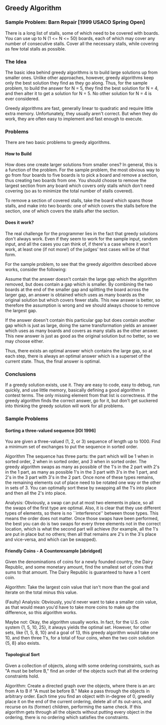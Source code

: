 ## Greedy Algorithm

### Sample Problem: Barn Repair [1999 USACO Spring Open]

There is a long list of stalls, some of which need to be covered with boards. You can use up to N (1 <= N <= 50) boards, each of which may cover any number of consecutive stalls. Cover all the necessary stalls, while covering as few total stalls as possible.

### The Idea

The basic idea behind greedy algorithms is to build large solutions up from smaller ones. Unlike other approaches, however, greedy algorithms keep only the best solution they find as they go along. Thus, for the sample problem, to build the answer for N = 5, they find the best solution for N = 4, and then alter it to get a solution for N = 5. No other solution for N = 4 is ever considered.

Greedy algorithms are fast, generally linear to quadratic and require little extra memory. Unfortunately, they usually aren't correct. But when they do work, they are often easy to implement and fast enough to execute.

### Problems
There are two basic problems to greedy algorithms.

#### How to Build
How does one create larger solutions from smaller ones? In general, this is a function of the problem. For the sample problem, the most obvious way to go from four boards to five boards is to pick a board and remove a section, thus creating two boards from one. You should choose to remove the largest section from any board which covers only stalls which don't need covering (so as to minimize the total number of stalls covered).

To remove a section of covered stalls, take the board which spans those stalls, and make into two boards: one of which covers the stalls before the section, one of which covers the stalls after the section.

#### Does it work?
The real challenge for the programmer lies in the fact that greedy solutions don't always work. Even if they seem to work for the sample input, random input, and all the cases you can think of, if there's a case where it won't work, at least one (if not more!) of the judges' test cases will be of that form.

For the sample problem, to see that the greedy algorithm described above works, consider the following:

Assume that the answer doesn't contain the large gap which the algorithm removed, but does contain a gap which is smaller. By combining the two boards at the end of the smaller gap and splitting the board across the larger gap, an answer is obtained which uses as many boards as the original solution but which covers fewer stalls. This new answer is better, so therefore the assumption is wrong and we should always choose to remove the largest gap.

If the answer doesn't contain this particular gap but does contain another gap which is just as large, doing the same transformation yields an answer which uses as many boards and covers as many stalls as the other answer. This new answer is just as good as the original solution but no better, so we may choose either.

Thus, there exists an optimal answer which contains the large gap, so at each step, there is always an optimal answer which is a superset of the current state. Thus, the final answer is optimal.

### Conclusions
If a greedy solution exists, use it. They are easy to code, easy to debug, run quickly, and use little memory, basically defining a good algorithm in contest terms. The only missing element from that list is correctness. If the greedy algorithm finds the correct answer, go for it, but don't get suckered into thinking the greedy solution will work for all problems.

### Sample Problems

#### Sorting a three-valued sequence [IOI 1996]

You are given a three-valued (1, 2, or 3) sequence of length up to 1000. Find a minimum set of exchanges to put the sequence in sorted order.

Algorithm The sequence has three parts: the part which will be 1 when in sorted order, 2 when in sorted order, and 3 when in sorted order. The greedy algorithm swaps as many as possible of the 1's in the 2 part with 2's in the 1 part, as many as possible 1's in the 3 part with 3's in the 1 part, and 2's in the 3 part with 3's in the 2 part. Once none of these types remains, the remaining elements out of place need to be rotated one way or the other in sets of 3. You can optimally sort these by swapping all the 1's into place and then all the 2's into place.

Analysis: Obviously, a swap can put at most two elements in place, so all the swaps of the first type are optimal. Also, it is clear that they use different types of elements, so there is no ``interference'' between those types. This means the order does not matter. Once those swaps have been performed, the best you can do is two swaps for every three elements not in the correct location, which is what the second part will achieve (for example, all the 1's are put in place but no others; then all that remains are 2's in the 3's place and vice-versa, and which can be swapped).

#### Friendly Coins - A Counterexample [abridged]
Given the denominations of coins for a newly founded country, the Dairy Republic, and some monetary amount, find the smallest set of coins that sums to that amount. The Dairy Republic is guaranteed to have a 1 cent coin.

Algorithm: Take the largest coin value that isn't more than the goal and iterate on the total minus this value.

(Faulty) Analysis: Obviously, you'd never want to take a smaller coin value, as that would mean you'd have to take more coins to make up the difference, so this algorithm works.

Maybe not: Okay, the algorithm usually works. In fact, for the U.S. coin system {1, 5, 10, 25}, it always yields the optimal set. However, for other sets, like {1, 5, 8, 10} and a goal of 13, this greedy algorithm would take one 10, and then three 1's, for a total of four coins, when the two coin solution {5, 8} also exists.

#### Topological Sort
Given a collection of objects, along with some ordering constraints, such as "A must be before B," find an order of the objects such that all the ordering constraints hold.

Algorithm: Create a directed graph over the objects, where there is an arc from A to B if "A must be before B." Make a pass through the objects in arbitrary order. Each time you find an object with in-degree of 0, greedily place it on the end of the current ordering, delete all of its out-arcs, and recurse on its (former) children, performing the same check. If this algorithm gets through all the objects without putting every object in the ordering, there is no ordering which satisfies the constraints.